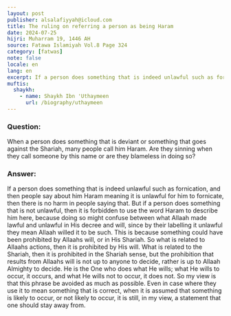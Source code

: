 ```yaml
---
layout: post
publisher: alsalafiyyah@icloud.com
title: The ruling on referring a person as being Haram
date: 2024-07-25
hijri: Muharram 19, 1446 AH
source: Fatawa Islamiyah Vol.8 Page 324
category: [fatwas]
note: false
locale: en
lang: en
excerpt: If a person does something that is indeed unlawful such as fornication, and then people say about him Haram meaning it is unlawful for him to fornicate, then there is no harm in people saying that.
muftis:
  shaykh: 
    - name: Shaykh Ibn 'Uthaymeen
      url: /biography/uthaymeen
---
```


### Question:
When a person does something that is deviant or something that goes against the Shariah, many people call him Haram. Are they sinning when they call someone by this name or are they blameless in doing so?

### Answer:
If a person does something that is indeed unlawful such as fornication, and then people say about him Haram meaning it is unlawful for him to fornicate, then there is no harm in people saying that. But if a person does something that is not unlawful, then it is forbidden to use the word Haram to describe him here, because doing so might confuse between what Allaah made lawful and unlawful in His decree and will, since by their labelling it unlawful they mean Allaah willed it to be such. This is because something could have been prohibited by Allaahs will, or in His Shariah. So what is related to Allaahs actions, then it is prohibited by His will. What is related to the Shariah, then it is prohibited in the Shariah sense, but the prohibition that results from Allaahs will is not up to anyone to decide, rather is up to Allaah Almighty to decide. He is the One who does what He wills; what He wills to occur, it occurs, and what He wills not to occur, it does not. So my view is that this phrase be avoided as much as possible. Even in case where they use it to mean something that is correct, when it is assumed that something is likely to occur, or not likely to occur, it is still, in my view, a statement that one should stay away from.
